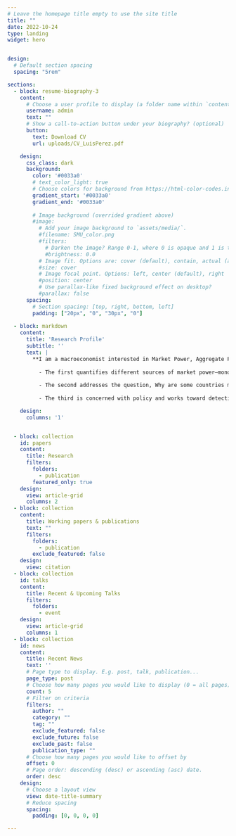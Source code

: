 ```yaml
---
# Leave the homepage title empty to use the site title
title: ""
date: 2022-10-24
type: landing
widget: hero


design:
  # Default section spacing
  spacing: "5rem"

sections:
  - block: resume-biography-3
    content:
      # Choose a user profile to display (a folder name within `content/authors/`)
      username: admin
      text: ""
      # Show a call-to-action button under your biography? (optional)
      button:
        text: Download CV
        url: uploads/CV_LuisPerez.pdf

    design:
      css_class: dark
      background:
        color: '#0033a0'
        # text_color_light: true
        # Choose colors for background from https://html-color-codes.info
        gradient_start: '#0033a0'
        gradient_end: '#0033a0'
        
        # Image background (overrided gradient above)
        #image:
          # Add your image background to `assets/media/`.
          #filename: SMU_color.png
          #filters:
            # Darken the image? Range 0-1, where 0 is opaque and 1 is transparent
            #brightness: 0.0
          # Image fit. Options are: cover (default), contain, actual (actual size)
          #size: cover
          # Image focal point. Options: left, center (default), right
          #position: center
          # Use parallax-like fixed background effect on desktop?
          #parallax: false
      spacing: 
        # Section spacing: [top, right, bottom, left]
        padding: ["20px", "0", "30px", "0"]
      
  - block: markdown
    content:
      title: 'Research Profile'
      subtitle: ''
      text: | 
        **I am a macroeconomist interested in Market Power, Aggregate Productivity, and Public Finance**. My work seeks to advance three research agendas:
      
          - The first quantifies different sources of market power—monopoly and monopsony—and their impact on the macroeconomy. 
      
          - The second addresses the question, Why are some countries more productive than others? 
      
          - The third is concerned with policy and works toward detecting market failures in different aspects of economic life to propose optimal interventions. 

    design:
      columns: '1'


  - block: collection
    id: papers
    content:
      title: Research
      filters:
        folders:
          - publication
        featured_only: true
    design:
      view: article-grid
      columns: 2
  - block: collection
    content:
      title: Working papers & publications
      text: ""
      filters:
        folders:
          - publication
        exclude_featured: false
    design:
      view: citation
  - block: collection
    id: talks
    content:
      title: Recent & Upcoming Talks
      filters:
        folders:
          - event
    design:
      view: article-grid
      columns: 1
  - block: collection
    id: news
    content:
      title: Recent News
      text: ''
      # Page type to display. E.g. post, talk, publication...
      page_type: post
      # Choose how many pages you would like to display (0 = all pages)
      count: 5
      # Filter on criteria
      filters:
        author: ""
        category: ""
        tag: ""
        exclude_featured: false
        exclude_future: false
        exclude_past: false
        publication_type: ""
      # Choose how many pages you would like to offset by
      offset: 0
      # Page order: descending (desc) or ascending (asc) date.
      order: desc
    design:
      # Choose a layout view
      view: date-title-summary
      # Reduce spacing
      spacing:
        padding: [0, 0, 0, 0]

---
```

